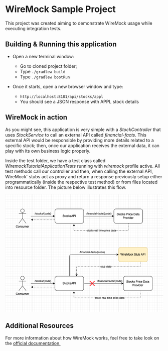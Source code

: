 # WireMock Sample Project

This project was created aiming to demonstrate WireMock usage
while executing integration tests. 

## Building & Running this application

* Open a new terminal window:
  * Go to cloned project folder;
  * Type `./gradlew build`
  * Type `./gradlew bootRun`

* Once it starts, open a new browser window and type:
  * `http://localhost:8181/api/stocks/appl`
  * You should see a JSON response with APPL stock details

## WireMock in action

As you might see, this application is very simple with a _StockController_ that uses _StockService_ to call
an external API called _financial-facts_. This external API would be responsible by providing more details
related to a specific stock; then, once our application receives the external data, it can play with its own
business logic properly. 

Inside the test folder, we have a test class called _WiremockTutorialApplicationTests_ running with _wiremock_
profile active. All test methods call our controller and then, when calling the external API, WireMock' stubs act 
as proxy and return a response previously setup either programmatically (inside the respective test method) or from 
files located into resource folder. The picture below illustrates this flow.

![](wiremock-tutorial-diagram.png)

## Additional Resources
 For more information about how WireMock works, feel free
 to take look on the [official documentation.](http://wiremock.org/docs/) 
